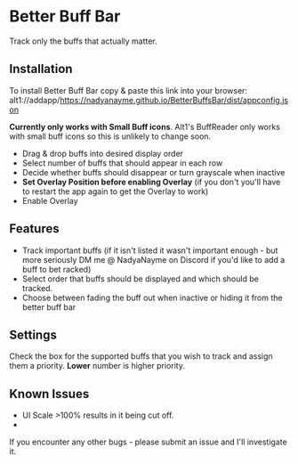 # Better Buff Bar

Track only the buffs that actually matter.

## Installation

To install Better Buff Bar copy & paste this link into your browser:
alt1://addapp/https://nadyanayme.github.io/BetterBuffsBar/dist/appconfig.json

**Currently only works with Small Buff icons**. Alt1's BuffReader only works with small buff icons so this is unlikely to change soon.

- Drag & drop buffs into desired display order
- Select number of buffs that should appear in each row
- Decide whether buffs should disappear or turn grayscale when inactive
- **Set Overlay Position before enabling Overlay** (if you don't you'll have to restart the app again to get the Overlay to work)
- Enable Overlay

## Features

- Track important buffs (if it isn't listed it wasn't important enough - but more seriously DM me @ NadyaNayme on Discord if you'd like to add a buff to bet racked)
- Select order that buffs should be displayed and which should be tracked.
- Choose between fading the buff out when inactive or hiding it from the better buff bar


## Settings

Check the box for the supported buffs that you wish to track and assign them a priority. **Lower** number is higher priority.

## Known Issues

- UI Scale >100% results in it being cut off.
-

If you encounter any other bugs - please submit an issue and I'll investigate it.
